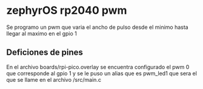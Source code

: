 # zephyrOS rp2040 pwm
Se programo un pwm que varia el ancho de pulso desde el minimo hasta llegar al maximo en el gpio 1

## Deficiones de pines
En el archivo boards/rpi-pico.overlay se encuentra configurado el pwm 0 que corresponde al gpio 1 y se le puso un alias que es pwm_led1 que sera el que se llame en el archivo /src/main.c 
